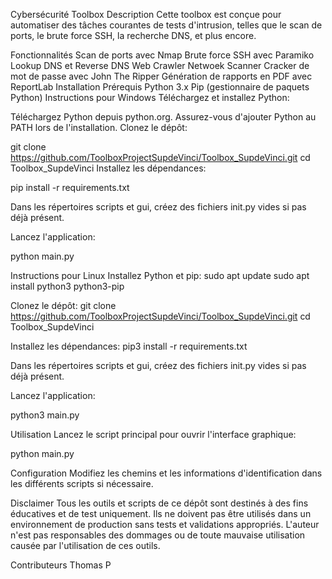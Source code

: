 Cybersécurité Toolbox
Description
Cette toolbox est conçue pour automatiser des tâches courantes de tests d'intrusion, telles que le scan de ports, le brute force SSH, la recherche DNS, et plus encore.

Fonctionnalités
Scan de ports avec Nmap
Brute force SSH avec Paramiko
Lookup DNS et Reverse DNS
Web Crawler
Netwoek Scanner
Cracker de mot de passe avec John The Ripper
Génération de rapports en PDF avec ReportLab
Installation
Prérequis
Python 3.x
Pip (gestionnaire de paquets Python)
Instructions pour Windows
Téléchargez et installez Python:

Téléchargez Python depuis python.org.
Assurez-vous d'ajouter Python au PATH lors de l'installation.
Clonez le dépôt:

git clone https://github.com/ToolboxProjectSupdeVinci/Toolbox_SupdeVinci.git
cd Toolbox_SupdeVinci
Installez les dépendances:

pip install -r requirements.txt

Dans les répertoires scripts et gui, créez des fichiers init.py vides si pas déjà présent.

Lancez l'application:

python main.py

Instructions pour Linux
Installez Python et pip:
sudo apt update sudo apt install python3 python3-pip

Clonez le dépôt:
git clone https://github.com/ToolboxProjectSupdeVinci/Toolbox_SupdeVinci.git cd Toolbox_SupdeVinci

Installez les dépendances:
pip3 install -r requirements.txt

Dans les répertoires scripts et gui, créez des fichiers init.py vides si pas déjà présent.

Lancez l'application:

python3 main.py

Utilisation
Lancez le script principal pour ouvrir l'interface graphique:

python main.py

Configuration
Modifiez les chemins et les informations d'identification dans les différents scripts si nécessaire.

Disclaimer
Tous les outils et scripts de ce dépôt sont destinés à des fins éducatives et de test uniquement. Ils ne doivent pas être utilisés dans un environnement de production sans tests et validations appropriés. L'auteur n'est pas responsables des dommages ou de toute mauvaise utilisation causée par l'utilisation de ces outils.

Contributeurs
Thomas P
